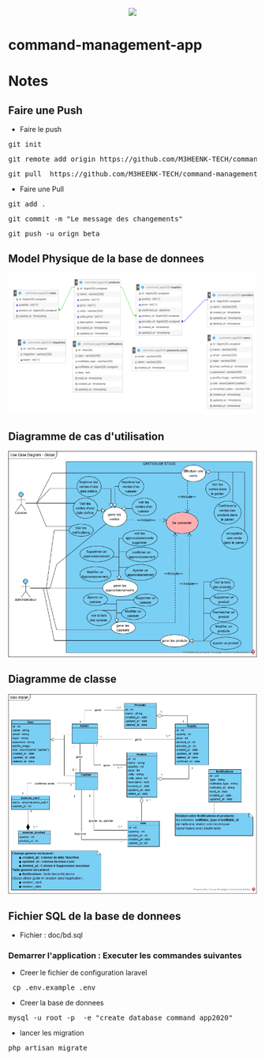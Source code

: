 <p align="center"><img src="https://avatars0.githubusercontent.com/u/45993282?s=200&v=4" width="400"></p>

# command-management-app

# Notes

##  Faire une Push

* Faire le push
<pre>git init</pre>
<pre>git remote add origin https://github.com/M3HEENK-TECH/command-management-app.git</pre>
<pre>git pull  https://github.com/M3HEENK-TECH/command-management-app.git master</pre>

* Faire une Pull
<pre>git add .</pre>
<pre>git commit -m "Le message des changements"</pre>
<pre>git push -u orign beta</pre>

## Model Physique  de la base de donnees
![Model de BD](https://raw.githubusercontent.com/M3HEENK-TECH/command-management-app/master/doc/db_model.png)

## Diagramme de cas d'utilisation
![Diagramme de cas d'utilisation](https://raw.githubusercontent.com/M3HEENK-TECH/command-management-app/master/doc/uc_diagram.jpg)

## Diagramme de classe
![Diagramme de classe](https://raw.githubusercontent.com/M3HEENK-TECH/command-management-app/master/doc/class_dirgram.jpg)


## Fichier SQL de la base de donnees
 * Fichier : doc/bd.sql
 
### Demarrer l'application : Executer les commandes suivantes
* Creer le fichier de configuration laravel
<pre>
 cp .env.example .env
</pre>
* Creer la base de donnees
<pre>
mysql -u root -p  -e "create database command_app2020"
</pre>
* lancer les migration
<pre>
php artisan migrate
</pre>


